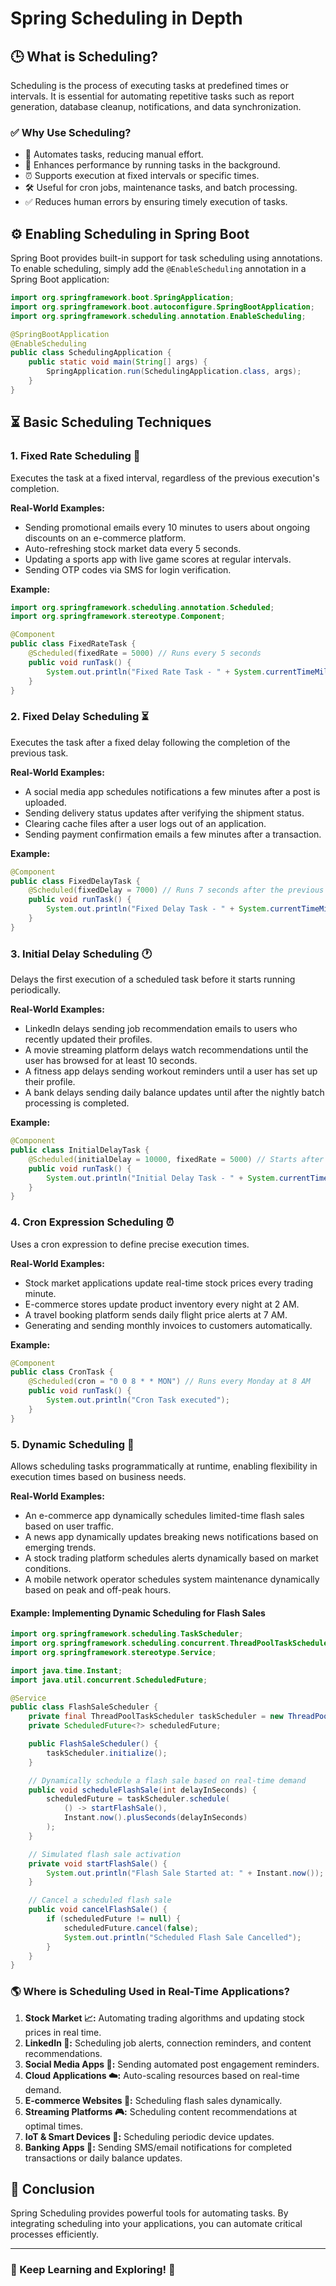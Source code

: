 # Spring Scheduling in Depth

## 🕒 What is Scheduling?

Scheduling is the process of executing tasks at predefined times or intervals. It is essential for automating repetitive tasks such as report generation, database cleanup, notifications, and data synchronization.

### **✅ Why Use Scheduling?**

- 🔄 Automates tasks, reducing manual effort.
- 🚀 Enhances performance by running tasks in the background.
- ⏰ Supports execution at fixed intervals or specific times.
- 🛠️ Useful for cron jobs, maintenance tasks, and batch processing.
- ✅ Reduces human errors by ensuring timely execution of tasks.

## **⚙️ Enabling Scheduling in Spring Boot**

Spring Boot provides built-in support for task scheduling using annotations. To enable scheduling, simply add the `@EnableScheduling` annotation in a Spring Boot application:

```java
import org.springframework.boot.SpringApplication;
import org.springframework.boot.autoconfigure.SpringBootApplication;
import org.springframework.scheduling.annotation.EnableScheduling;

@SpringBootApplication
@EnableScheduling
public class SchedulingApplication {
    public static void main(String[] args) {
        SpringApplication.run(SchedulingApplication.class, args);
    }
}
```

## **⏳ Basic Scheduling Techniques**

### 1. **Fixed Rate Scheduling** 🔄

Executes the task at a fixed interval, regardless of the previous execution's completion.

**Real-World Examples:**
- Sending promotional emails every 10 minutes to users about ongoing discounts on an e-commerce platform.
- Auto-refreshing stock market data every 5 seconds.
- Updating a sports app with live game scores at regular intervals.
- Sending OTP codes via SMS for login verification.

**Example:**

```java
import org.springframework.scheduling.annotation.Scheduled;
import org.springframework.stereotype.Component;

@Component
public class FixedRateTask {
    @Scheduled(fixedRate = 5000) // Runs every 5 seconds
    public void runTask() {
        System.out.println("Fixed Rate Task - " + System.currentTimeMillis());
    }
}
```

### 2. **Fixed Delay Scheduling** ⏳

Executes the task after a fixed delay following the completion of the previous task.

**Real-World Examples:**
- A social media app schedules notifications a few minutes after a post is uploaded.
- Sending delivery status updates after verifying the shipment status.
- Clearing cache files after a user logs out of an application.
- Sending payment confirmation emails a few minutes after a transaction.

**Example:**

```java
@Component
public class FixedDelayTask {
    @Scheduled(fixedDelay = 7000) // Runs 7 seconds after the previous execution finishes
    public void runTask() {
        System.out.println("Fixed Delay Task - " + System.currentTimeMillis());
    }
}
```

### 3. **Initial Delay Scheduling** 🕐

Delays the first execution of a scheduled task before it starts running periodically.

**Real-World Examples:**
- LinkedIn delays sending job recommendation emails to users who recently updated their profiles.
- A movie streaming platform delays watch recommendations until the user has browsed for at least 10 seconds.
- A fitness app delays sending workout reminders until a user has set up their profile.
- A bank delays sending daily balance updates until after the nightly batch processing is completed.

**Example:**

```java
@Component
public class InitialDelayTask {
    @Scheduled(initialDelay = 10000, fixedRate = 5000) // Starts after 10 seconds, then runs every 5 seconds
    public void runTask() {
        System.out.println("Initial Delay Task - " + System.currentTimeMillis());
    }
}
```

### 4. **Cron Expression Scheduling** ⏰

Uses a cron expression to define precise execution times.

**Real-World Examples:**
- Stock market applications update real-time stock prices every trading minute.
- E-commerce stores update product inventory every night at 2 AM.
- A travel booking platform sends daily flight price alerts at 7 AM.
- Generating and sending monthly invoices to customers automatically.

**Example:**

```java
@Component
public class CronTask {
    @Scheduled(cron = "0 0 8 * * MON") // Runs every Monday at 8 AM
    public void runTask() {
        System.out.println("Cron Task executed");
    }
}
```

### 5. **Dynamic Scheduling** 🔧

Allows scheduling tasks programmatically at runtime, enabling flexibility in execution times based on business needs.

**Real-World Examples:**
- An e-commerce app dynamically schedules limited-time flash sales based on user traffic.
- A news app dynamically updates breaking news notifications based on emerging trends.
- A stock trading platform schedules alerts dynamically based on market conditions.
- A mobile network operator schedules system maintenance dynamically based on peak and off-peak hours.

#### **Example: Implementing Dynamic Scheduling for Flash Sales**

```java
import org.springframework.scheduling.TaskScheduler;
import org.springframework.scheduling.concurrent.ThreadPoolTaskScheduler;
import org.springframework.stereotype.Service;

import java.time.Instant;
import java.util.concurrent.ScheduledFuture;

@Service
public class FlashSaleScheduler {
    private final ThreadPoolTaskScheduler taskScheduler = new ThreadPoolTaskScheduler();
    private ScheduledFuture<?> scheduledFuture;

    public FlashSaleScheduler() {
        taskScheduler.initialize();
    }

    // Dynamically schedule a flash sale based on real-time demand
    public void scheduleFlashSale(int delayInSeconds) {
        scheduledFuture = taskScheduler.schedule(
            () -> startFlashSale(),
            Instant.now().plusSeconds(delayInSeconds)
        );
    }

    // Simulated flash sale activation
    private void startFlashSale() {
        System.out.println("Flash Sale Started at: " + Instant.now());
    }

    // Cancel a scheduled flash sale
    public void cancelFlashSale() {
        if (scheduledFuture != null) {
            scheduledFuture.cancel(false);
            System.out.println("Scheduled Flash Sale Cancelled");
        }
    }
}
```

### **🌎 Where is Scheduling Used in Real-Time Applications?**

1. **Stock Market 📈:** Automating trading algorithms and updating stock prices in real time.
2. **LinkedIn 🏢:** Scheduling job alerts, connection reminders, and content recommendations.
3. **Social Media Apps 📱:** Sending automated post engagement reminders.
4. **Cloud Applications ☁️:** Auto-scaling resources based on real-time demand.
5. **E-commerce Websites 🛒:** Scheduling flash sales dynamically.
6. **Streaming Platforms 🎮:** Scheduling content recommendations at optimal times.
7. **IoT & Smart Devices 📡:** Scheduling periodic device updates.
8. **Banking Apps 🏦:** Sending SMS/email notifications for completed transactions or daily balance updates.

## **🏁 Conclusion**

Spring Scheduling provides powerful tools for automating tasks. By integrating scheduling into your applications, you can automate critical processes efficiently.

---

### **📌 Keep Learning and Exploring!** 🚀

